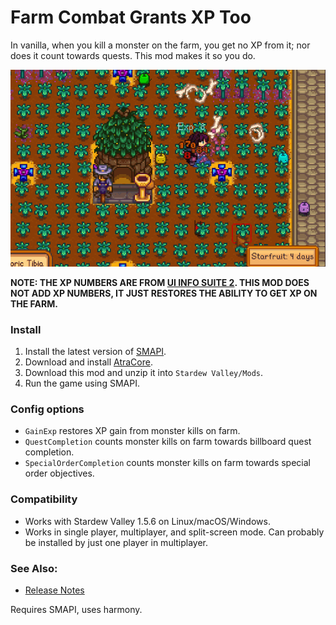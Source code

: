 Farm Combat Grants XP Too
==========================

In vanilla, when you kill a monster on the farm, you get no XP from it; nor does it count towards quests. This mod makes it so you do.

![Shows XP gain from a kill of a dino on the farm.](docs/dinokill.gif)

**NOTE: THE XP NUMBERS ARE FROM [UI INFO SUITE 2](https://github.com/Annosz/UIInfoSuite2/releases). THIS MOD DOES NOT ADD XP NUMBERS, IT JUST RESTORES THE ABILITY TO GET XP ON THE FARM.**

### Install

1. Install the latest version of [SMAPI](https://smapi.io).
2. Download and install [AtraCore](https://www.nexusmods.com/stardewvalley/mods/12932).
2. Download this mod and unzip it into `Stardew Valley/Mods`.
3. Run the game using SMAPI.

### Config options

* `GainExp` restores XP gain from monster kills on farm.
* `QuestCompletion` counts monster kills on farm towards billboard quest completion.
* `SpecialOrderCompletion` counts monster kills on farm towards special order objectives.

### Compatibility

* Works with Stardew Valley 1.5.6 on Linux/macOS/Windows.
* Works in single player, multiplayer, and split-screen mode. Can probably be installed by just one player in multiplayer.

### See Also:

* [Release Notes](docs/CHANGELOG.MD)

Requires SMAPI, uses harmony.
